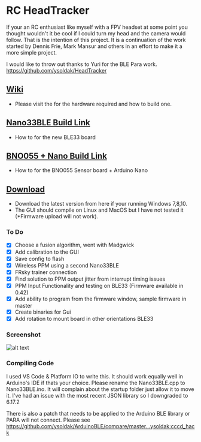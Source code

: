 # RC HeadTracker
If your an RC enthusiast like myself with a FPV headset at some point you thought wouldn't it be cool if I could turn my head and the camera would follow. That is the intention of this project. It is a continuation of the work started by Dennis Frie, Mark Mansur and others in an effort to make it a more simple project.

I would like to throw out thanks to Yuri for the BLE Para work. https://github.com/ysoldak/HeadTracker

## [Wiki](https://github.com/dlktdr/HeadTracker/wiki)
* Please visit the  for the hardware required and how to build one.

## [Nano33BLE Build Link](https://github.com/dlktdr/HeadTracker/wiki/Nano33BLE-Build-Instructions)
* How to for the new BLE33 board

## [BNO055 + Nano Build Link](https://github.com/dlktdr/HeadTracker/wiki/BNO055-Build-Instructions)
* How to for the BNO055 Sensor board + Arduino Nano

## [Download](https://github.com/dlktdr/HeadTracker/releases)
* Download the latest version from here if your running Windows 7,8,10. 
* The GUI should compile on Linux and MacOS but I have not tested it (*Firmware upload will not work).

### To Do
- [x] Choose a fusion algorithm, went with Madgwick
- [x] Add calibration to the GUI
- [X] Save config to flash
- [X] Wireless PPM using a second Nano33BLE
- [X] FRsky trainer connection
- [X] Find solution to PPM output jitter from interrupt timing issues
- [X] PPM Input Functionality and testing on BLE33 (Firmware available in 0.42)
- [X] Add ability to program from the firmware window, sample firmware in master
- [X] Create binaries for Gui
- [X] Add rotation to mount board in other orientations BLE33

### Screenshot
![alt text](https://github.com/dlktdr/HeadTracker/raw/master/docs/ScreenCapture1006.png)


### Compiling Code

I used VS Code & Platform IO to write this. It should work equally well in Arduino's IDE if thats your choice. Please rename the Nano33BLE.cpp to Nano33BLE.ino. It will complain about the startup folder just allow it to move it. I've had an issue with the most recent JSON library so I downgraded to 6.17.2

There is also a patch that needs to be applied to the Arduino BLE library or PARA will not connect. Please see https://github.com/ysoldak/ArduinoBLE/compare/master...ysoldak:cccd_hack
